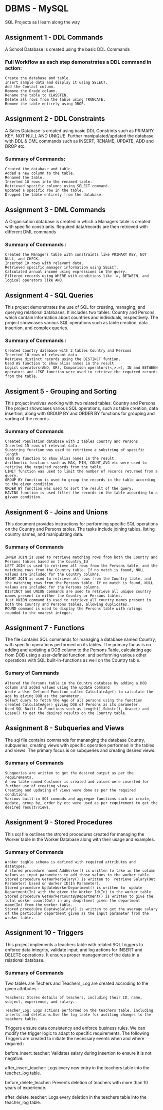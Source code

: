 # DBMS - MySQL
SQL Projects as I learn along the way

## Assignment 1 - DDL Commands

A School Database is created using the basic DDL Commands 

### Full Workflow as each step demonstrates a DDL command in action:

    Create the database and table.
    Insert sample data and display it using SELECT.
    Add the Contact column.
    Remove the Grade column.
    Rename the table to CLASSTEN.
    Delete all rows from the table using TRUNCATE.
    Remove the table entirely using DROP.


## Assignment 2 - DDL Constraints

A Sales Database is created using basic DDL Constrints such as PRIMARY KEY, NOT NULL AND UNIQUE. Further manipulated/updated the database with DDL & DML commands such as INSERT, RENAME, UPDATE, ADD and  DROP etc.

### Summary of Commands:

    Created the database and table.
    Added a new column to the table.
    Renamed the table.
    Inserted 10 rows into the renamed table.
    Retrieved specific columns using SELECT command.
    Updated a specific row in the table.
    Dropped the table entirely from the database.


## Assignment 3 - DML Commands

A Organisation database is created in which a Managers table is created with specific constriants. Required data/records are then retrieved with different DML commands

### Summary of Commands : 
    Created the Managers table with constraints like PRIMARY KEY, NOT NULL, and CHECK.
    Inserted 10 rows with relevant data.
    Retrieved specific manager information using SELECT.
    Calculated annual income using expressions in the query.
    Filtered records using WHERE with conditions like !=, BETWEEN, and logical operators like AND.

    
## Assignment 4 - SQL Queries

This project demonstrates the use of SQL for creating, managing, and querying relational databases. It includes two tables: Country and Persons, which contain information about countries and individuals, respectively. The project showcases various SQL operations such as table creation, data insertion, and complex queries.

### Summary of Commands :

    Created Country database with 2 tables Country and Persons
    Inserted 10 rows of relevant data.
    Retrieve distinct records using the DISTINCT funtion.
    Used AS function to show alias names in the result.
    Logicl operators(AND, OR), Comparison operators(<,>,=), IN and BETWEEN operators and LIKE function were used to retrieve the required records from the table.

## Assigment 5 - Grouping and Sorting 

This project involves working with two related tables: Country and Persons. The project showcases various SQL operations, such as table creation, data insertion, along with GROUP BY and ORDER BY functions for grouping and sorting of the records.

### Summary of Commands

    Created Population database with 2 tables Country and Persons
    Inserted 15 rows of relevant data.
    Substring function was used to retrtieve a substring of specific length 
    Used AS function to show alias names in the result.
    Arithmetic functions such as MAX, MIN, COUNT,AVG etc were used to retirive the required records from the table.
    LIMIT function was used to limit the number of records returned from a query.
    GROUP BY function is used to group the records in the table according to the given condition.
    ORDER BY function was used to sort the result of the query.
    HAVING function is used filter the records in the table acoording to a givwen condition.


## Assignment 6 - Joins and Unions

This document provides instructions for performing specific SQL operations on the Country and Persons tables. The tasks include joining tables, listing country names, and manipulating data.

### Summary of Commands

    INNER JOIN is used to retrieve matching rows from both the Country and Persons tables based on the Country_Id
    LEFT JOIN is used to retrieve all rows from the Persons table, and the matching rows from the Country table. If no match is found, NULL values are included for the Country columns.
    RIGHT JOIN is used to retrieve all rows from the Country table, and the matching rows from the Persons table. If no match is found, NULL values are included for the Persons columns.
    DISTINCT and UNION commands are used to retrieve all unique country names present in either the Country or Persons tables.
    Just UNION command is used to retrieve all country names present in both the Country and Persons tables, allowing duplicates.
    ROUND command is used to display the Persons table with ratings rounded to the nearest integer.


## Assignment 7 - Functions

The file contains SQL commands for managing a database named Country, with specific operations performed on its tables. The primary focus is on adding and updating a DOB column to the Persons Table, calculating age from DOB using a user-defined function, and performing various other operations with SQL built-in-functions as well on the Country table.

### Sumary of Cammands

    Altered the Persons table in the Country database by adding a DOB column and added values using the update command
    Wrote a User Defined Function called CalculateAge() to calculate the age by giving DOB as the parameter.
    Select query to fetch the Age of all persons using the function created CalculateAge() giving DOB of Persons as its parameter.
    Used SQL Built-In-Functions such as Length(),Substr(), Ucase() and Lcase() to get the desired results on the Country table.

## Assignment 8 - Subqueries and Views

The sql file contains  commands for mananging the database Country, subqueries, creating views with specific operation performed in the tables and views. The primary focus is on subqueries and creating desired views.

### Summary of Commands
    Subqueries are written to get the desired output as per the requirements.
    A new table named Customer is created and values were inserted for further use of creating views.
    Creating and updating of views were done as per the required conditions.
    Various built-in SQl commads and aggregae functions such as create, update, group by, order by etc were used as per requirement to get the desired result/views.

## Assignment 9 - Stored Procedures

This sql file outlines the strored procedures created for managing the Worker table in the Worker Database along with their usage and examples.

### Summary of Commands 
    Wroker taqble schema is defined with required attributes and datatypes.
    A stored procedure named AddWorker() is written to take in the column values as input parameters to add those values to the worker table.
    Stored procedure GetWorkerSalary() is written to  retrieve Salary(Out Parameter) based on Worker ID(In Parameter).
    Stored procedure UpdateWorkerDepartment() is written to  update Department(In) with the given the Worker Id(In) in the worker table.
    Stored procedure GetWorkerCountByDepartment() is written to give the total worker count(Out) in any deaprtment given the department name(In) from the worker table.
    Stored procedu8re DeptAvgSalary() is written to get the average salary of the particular department given as the input parameter from the wroker table.


## Assignment 10 - Triggers

This project implements a teachers table with related SQL triggers to enforce data integrity, validate input, and log actions for INSERT and DELETE operations. It ensures proper management of the data in a relational database.

### Summary of Commands 

Two tables are Techers and Teachers_Log are created accroding to the given attributes :

    Teachers: Stores details of teachers, including their ID, name, subject, experience, and salary.
    
    Teacher_Log: Logs actions performed on the teachers table, including inserts and deletions.Use the log table for auditing changes to the teachers table.
    

Triggers ensure data consistency and enforce business rules. We can modify the trigger logic to adapt to specific requirements. The following Triggers are created to initiate the necessary events when and where required :

before_insert_teacher: Validates salary during insertion to ensure it is not negative.

after_insert_teacher: Logs every new entry in the teachers table into the teacher_log table.

before_delete_teacher: Prevents deletion of teachers with more than 10 years of experience.

after_delete_teacher: Logs every deletion in the teachers table into the teacher_log table.




    
    


